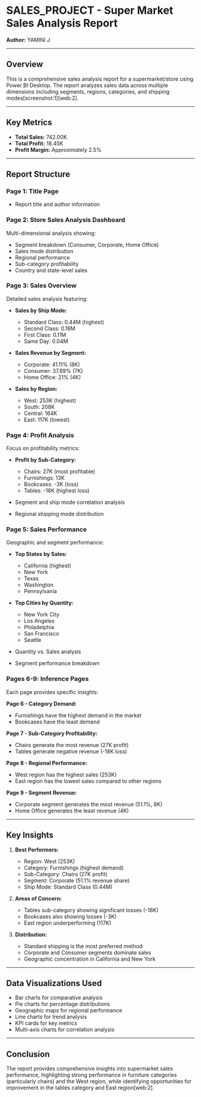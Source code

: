 # SALES_PROJECT - Super Market Sales Analysis Report

**Author:** YAMINI J  

---

## Overview

This is a comprehensive sales analysis report for a supermarket/store using Power BI Desktop. The report analyzes sales data across multiple dimensions including segments, regions, categories, and shipping modes[screenshot:1][web:2].

---

## Key Metrics

- **Total Sales:** 742.00K
- **Total Profit:** 18.45K
- **Profit Margin:** Approximately 2.5%

---

## Report Structure

### Page 1: Title Page
- Report title and author information

### Page 2: Store Sales Analysis Dashboard
Multi-dimensional analysis showing:
- Segment breakdown (Consumer, Corporate, Home Office)
- Sales mode distribution
- Regional performance
- Sub-category profitability
- Country and state-level sales

### Page 3: Sales Overview
Detailed sales analysis featuring:
- **Sales by Ship Mode:**
  - Standard Class: 0.44M (highest)
  - Second Class: 0.16M
  - First Class: 0.11M
  - Same Day: 0.04M

- **Sales Revenue by Segment:**
  - Corporate: 41.11% (8K)
  - Consumer: 37.89% (7K)
  - Home Office: 21% (4K)

- **Sales by Region:**
  - West: 253K (highest)
  - South: 208K
  - Central: 164K
  - East: 117K (lowest)

### Page 4: Profit Analysis
Focus on profitability metrics:
- **Profit by Sub-Category:**
  - Chairs: 27K (most profitable)
  - Furnishings: 13K
  - Bookcases: -3K (loss)
  - Tables: -18K (highest loss)

- Segment and ship mode correlation analysis
- Regional shipping mode distribution

### Page 5: Sales Performance
Geographic and segment performance:
- **Top States by Sales:**
  - California (highest)
  - New York
  - Texas
  - Washington
  - Pennsylvania

- **Top Cities by Quantity:**
  - New York City
  - Los Angeles
  - Philadelphia
  - San Francisco
  - Seattle

- Quantity vs. Sales analysis
- Segment performance breakdown

### Pages 6-9: Inference Pages
Each page provides specific insights:

**Page 6 - Category Demand:**
- Furnishings have the highest demand in the market
- Bookcases have the least demand

**Page 7 - Sub-Category Profitability:**
- Chairs generate the most revenue (27K profit)
- Tables generate negative revenue (-18K loss)

**Page 8 - Regional Performance:**
- West region has the highest sales (253K)
- East region has the lowest sales compared to other regions

**Page 9 - Segment Revenue:**
- Corporate segment generates the most revenue (51.1%, 8K)
- Home Office generates the least revenue (4K)

---

## Key Insights

1. **Best Performers:**
   - Region: West (253K)
   - Category: Furnishings (highest demand)
   - Sub-Category: Chairs (27K profit)
   - Segment: Corporate (51.1% revenue share)
   - Ship Mode: Standard Class (0.44M)

2. **Areas of Concern:**
   - Tables sub-category showing significant losses (-18K)
   - Bookcases also showing losses (-3K)
   - East region underperforming (117K)

3. **Distribution:**
   - Standard shipping is the most preferred method
   - Corporate and Consumer segments dominate sales
   - Geographic concentration in California and New York

---

## Data Visualizations Used

- Bar charts for comparative analysis
- Pie charts for percentage distributions
- Geographic maps for regional performance
- Line charts for trend analysis
- KPI cards for key metrics
- Multi-axis charts for correlation analysis

---

## Conclusion

The report provides comprehensive insights into supermarket sales performance, highlighting strong performance in furniture categories (particularly chairs) and the West region, while identifying opportunities for improvement in the tables category and East region[web:2].
